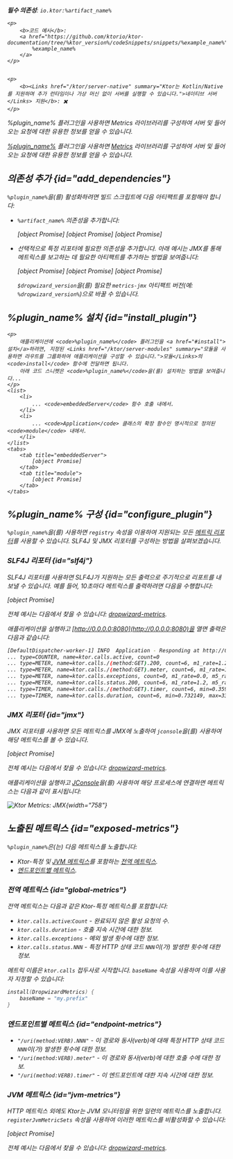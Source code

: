 [//]: # (title: 드롭위자드 메트릭스)

<show-structure for="chapter" depth="2"/>
<primary-label ref="server-plugin"/>

<var name="plugin_name" value="DropwizardMetrics"/>
<var name="package_name" value="io.ktor.server.metrics.dropwizard"/>
<var name="artifact_name" value="ktor-server-metrics"/>

<tldr>
<p>
<b>필수 의존성</b>: <code>io.ktor:%artifact_name%</code>
</p>
<var name="example_name" value="dropwizard-metrics"/>

    <p>
        <b>코드 예시</b>:
        <a href="https://github.com/ktorio/ktor-documentation/tree/%ktor_version%/codeSnippets/snippets/%example_name%">
            %example_name%
        </a>
    </p>
    

    <p>
        <b><Links href="/ktor/server-native" summary="Ktor는 Kotlin/Native를 지원하며 추가 런타임이나 가상 머신 없이 서버를 실행할 수 있습니다.">네이티브 서버</Links> 지원</b>: ✖️
    </p>
    
</tldr>

<link-summary>%plugin_name% 플러그인을 사용하면 Metrics 라이브러리를 구성하여 서버 및 들어오는 요청에 대한 유용한 정보를 얻을 수 있습니다.</link-summary>

[%plugin_name%](https://api.ktor.io/ktor-server/ktor-server-plugins/ktor-server-metrics/io.ktor.server.metrics.dropwizard/-dropwizard-metrics.html) 플러그인을 사용하면 [Metrics](http://metrics.dropwizard.io/) 라이브러리를 구성하여 서버 및 들어오는 요청에 대한 유용한 정보를 얻을 수 있습니다.

## 의존성 추가 {id="add_dependencies"}
`%plugin_name%`을(를) 활성화하려면 빌드 스크립트에 다음 아티팩트를 포함해야 합니다:
* `%artifact_name%` 의존성을 추가합니다:

  
    <tabs group="languages">
        <tab title="Gradle (Kotlin)" group-key="kotlin">
            [object Promise]
        </tab>
        <tab title="Gradle (Groovy)" group-key="groovy">
            [object Promise]
        </tab>
        <tab title="Maven" group-key="maven">
            [object Promise]
        </tab>
    </tabs>
    

* 선택적으로 특정 리포터에 필요한 의존성을 추가합니다. 아래 예시는 JMX를 통해 메트릭스를 보고하는 데 필요한 아티팩트를 추가하는 방법을 보여줍니다:

  <var name="group_id" value="io.dropwizard.metrics"/>
  <var name="artifact_name" value="metrics-jmx"/>
  <var name="version" value="dropwizard_version"/>
  
    <tabs group="languages">
        <tab title="Gradle (Kotlin)" group-key="kotlin">
            [object Promise]
        </tab>
        <tab title="Gradle (Groovy)" group-key="groovy">
            [object Promise]
        </tab>
        <tab title="Maven" group-key="maven">
            [object Promise]
        </tab>
    </tabs>
    
  
  `$dropwizard_version`을(를) 필요한 `metrics-jmx` 아티팩트 버전(예: `%dropwizard_version%`)으로 바꿀 수 있습니다.

## %plugin_name% 설치 {id="install_plugin"}

    <p>
        애플리케이션에 <code>%plugin_name%</code> 플러그인을 <a href="#install">설치</a>하려면, 지정된 <Links href="/ktor/server-modules" summary="모듈을 사용하면 라우트를 그룹화하여 애플리케이션을 구성할 수 있습니다.">모듈</Links>의 <code>install</code> 함수에 전달하면 됩니다.
        아래 코드 스니펫은 <code>%plugin_name%</code>을(를) 설치하는 방법을 보여줍니다...
    </p>
    <list>
        <li>
            ... <code>embeddedServer</code> 함수 호출 내에서.
        </li>
        <li>
            ... <code>Application</code> 클래스의 확장 함수인 명시적으로 정의된 <code>module</code> 내에서.
        </li>
    </list>
    <tabs>
        <tab title="embeddedServer">
            [object Promise]
        </tab>
        <tab title="module">
            [object Promise]
        </tab>
    </tabs>
    

## %plugin_name% 구성 {id="configure_plugin"}

`%plugin_name%`을(를) 사용하면 `registry` 속성을 이용하여 지원되는 모든 [메트릭 리포터](http://metrics.dropwizard.io/)를 사용할 수 있습니다. SLF4J 및 JMX 리포터를 구성하는 방법을 살펴보겠습니다.

### SLF4J 리포터 {id="slf4j"}

SLF4J 리포터를 사용하면 SLF4J가 지원하는 모든 출력으로 주기적으로 리포트를 내보낼 수 있습니다.
예를 들어, 10초마다 메트릭스를 출력하려면 다음을 수행합니다:

[object Promise]

전체 예시는 다음에서 찾을 수 있습니다: [dropwizard-metrics](https://github.com/ktorio/ktor-documentation/tree/%ktor_version%/codeSnippets/snippets/dropwizard-metrics).

애플리케이션을 실행하고 [http://0.0.0.0:8080](http://0.0.0.0:8080)을 열면 출력은 다음과 같습니다:

```Bash
[DefaultDispatcher-worker-1] INFO  Application - Responding at http://0.0.0.0:8080
... type=COUNTER, name=ktor.calls.active, count=0
... type=METER, name=ktor.calls./(method:GET).200, count=6, m1_rate=1.2, m5_rate=1.2, m15_rate=1.2, mean_rate=0.98655785084844, rate_unit=events/second
... type=METER, name=ktor.calls./(method:GET).meter, count=6, m1_rate=1.2, m5_rate=1.2, m15_rate=1.2, mean_rate=0.9841134429134598, rate_unit=events/second
... type=METER, name=ktor.calls.exceptions, count=0, m1_rate=0.0, m5_rate=0.0, m15_rate=0.0, mean_rate=0.0, rate_unit=events/second
... type=METER, name=ktor.calls.status.200, count=6, m1_rate=1.2, m5_rate=1.2, m15_rate=1.2, mean_rate=0.9866015088545449, rate_unit=events/second
... type=TIMER, name=ktor.calls./(method:GET).timer, count=6, min=0.359683, max=14.213046, mean=2.691307542732234, stddev=5.099546889849414, p50=0.400967, p75=0.618972, p95=14.213046, p98=14.213046, p99=14.213046, p999=14.213046, m1_rate=1.2, m5_rate=1.2, m15_rate=1.2, mean_rate=0.9830677128229028, rate_unit=events/second, duration_unit=milliseconds
... type=TIMER, name=ktor.calls.duration, count=6, min=0.732149, max=33.735719, mean=6.238046092985701, stddev=12.169258340009847, p50=0.778864, p75=1.050454, p95=33.735719, p98=33.735719, p99=33.735719, p999=33.735719, m1_rate=0.2, m5_rate=0.2, m15_rate=0.2, mean_rate=0.6040311229887146, rate_unit=events/second, duration_unit=milliseconds
```

### JMX 리포터 {id="jmx"}

JMX 리포터를 사용하면 모든 메트릭스를 JMX에 노출하여 `jconsole`을(를) 사용하여 해당 메트릭스를 볼 수 있습니다.

[object Promise]

전체 예시는 다음에서 찾을 수 있습니다: [dropwizard-metrics](https://github.com/ktorio/ktor-documentation/tree/%ktor_version%/codeSnippets/snippets/dropwizard-metrics).

애플리케이션을 실행하고 [JConsole](https://docs.oracle.com/en/java/javase/17/management/using-jconsole.html)을(를) 사용하여 해당 프로세스에 연결하면 메트릭스는 다음과 같이 표시됩니다:

![Ktor Metrics: JMX](jmx.png){width="758"}

## 노출된 메트릭스 {id="exposed-metrics"}

`%plugin_name%`은(는) 다음 메트릭스를 노출합니다:

- Ktor-특정 및 [JVM 메트릭스](#jvm-metrics)를 포함하는 [전역 메트릭스](#global-metrics).
- [엔드포인트별 메트릭스](#endpoint-metrics).

### 전역 메트릭스 {id="global-metrics"}

전역 메트릭스는 다음과 같은 Ktor-특정 메트릭스를 포함합니다:

* `ktor.calls.active`:`Count` - 완료되지 않은 활성 요청의 수.
* `ktor.calls.duration` - 호출 지속 시간에 대한 정보.
* `ktor.calls.exceptions` - 예외 발생 횟수에 대한 정보.
* `ktor.calls.status.NNN` - 특정 HTTP 상태 코드 `NNN`이(가) 발생한 횟수에 대한 정보.

메트릭 이름은 `ktor.calls` 접두사로 시작합니다. `baseName` 속성을 사용하여 이를 사용자 지정할 수 있습니다:

```kotlin
install(DropwizardMetrics) {
    baseName = "my.prefix"
}
```

### 엔드포인트별 메트릭스 {id="endpoint-metrics"}

* `"/uri(method:VERB).NNN"` - 이 경로와 동사(verb)에 대해 특정 HTTP 상태 코드 `NNN`이(가) 발생한 횟수에 대한 정보.
* `"/uri(method:VERB).meter"` - 이 경로와 동사(verb)에 대한 호출 수에 대한 정보.
* `"/uri(method:VERB).timer"` - 이 엔드포인트에 대한 지속 시간에 대한 정보.

### JVM 메트릭스 {id="jvm-metrics"}

HTTP 메트릭스 외에도 Ktor는 JVM 모니터링을 위한 일련의 메트릭스를 노출합니다. `registerJvmMetricSets` 속성을 사용하여 이러한 메트릭스를 비활성화할 수 있습니다:

[object Promise]

전체 예시는 다음에서 찾을 수 있습니다: [dropwizard-metrics](https://github.com/ktorio/ktor-documentation/tree/%ktor_version%/codeSnippets/snippets/dropwizard-metrics).